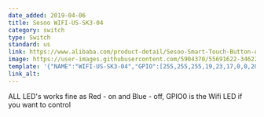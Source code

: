 ```yaml
---
date_added: 2019-04-06
title: Sesoo WIFI-US-SK3-04
category: switch
type: Switch
standard: us
link: https://www.alibaba.com/product-detail/Sesoo-Smart-Touch-Button-Amazon-Alexa_60827162885.html
image: https://user-images.githubusercontent.com/5904370/55691622-34622f00-59a0-11e9-8f1d-8f4c8e649d66.png
template: '{"NAME":"WIFI-US-SK3-04","GPIO":[255,255,255,19,23,17,0,0,20,24,22,21,18],"FLAG":0,"BASE":18}' 
link_alt: 
---
```

ALL LED's works fine as Red - on and Blue - off, GPIO0 is the Wifi LED if you want to control
